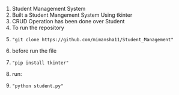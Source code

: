 1. Student Management System 
2. Built a Student Mangement System Using tkinter 
3. CRUD Operation has been done over Student 
4. To run the repository
5.     "git clone https://github.com/mimansha11/Student_Management"
6. before run the file
7.     "pip install tkinter" 
8. run:
9.     "python student.py" 
